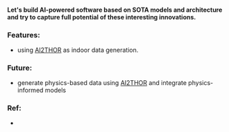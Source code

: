 #### Let's build AI-powered software based on SOTA models and architecture and try to capture full potential of these interesting innovations.


### Features:
- using [AI2THOR](https://ai2thor.allenai.org) as indoor data generation.


### Future:
- generate physics-based data using [AI2THOR](https://ai2thor.allenai.org) and integrate physics-informed models


### Ref:
- 